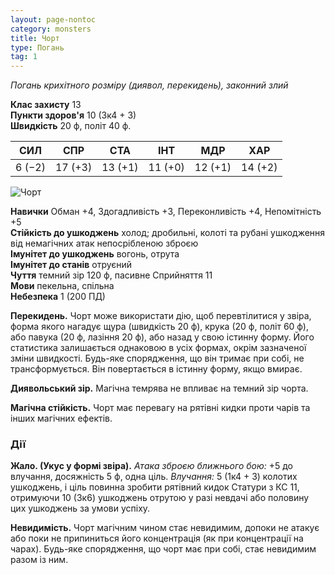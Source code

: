 ```yaml
---
layout: page-nontoc
category: monsters
title: Чорт
type: Погань
tag: 1
---
```


_Погань крихітного розміру (диявол, перекидень), законний злий_

**Клас захисту** 13    
**Пункти здоров'я** 10 (3к4 + 3)    
**Швидкість** 20 ф, політ 40 ф.

| СИЛ    | СПР     | СТА     | ІНТ     | МДР     | ХАР     |
| ------ | ------- | ------- | ------- | ------- | ------- |
| 6 (−2) | 17 (+3) | 13 (+1) | 11 (+0) | 12 (+1) | 14 (+2) |

![Чорт](https://www.dndbeyond.com/avatars/thumbnails/30782/21/1000/1000/638061948417487055.png)

**Навички** Обман +4, Здогадливість +3, Переконливість +4, Непомітність +5    
**Стійкість до ушкоджень** холод; дробильні, колоті та рубані ушкодження від немагічних атак непосрібленою зброєю    
**Імунітет до ушкоджень** вогонь, отрута    
**Імунітет до станів** отруєний    
**Чуття** темний зір 120 ф, пасивне Сприйняття 11    
**Мови** пекельна, спільна    
**Небезпека** 1 (200 ПД)

**Перекидень.** Чорт може використати дію, щоб перевтілитися у звіра, форма якого нагадує щура (швидкість 20 ф), крука (20 ф, політ 60 ф), або павука (20 ф, лазіння 20 ф), або назад у свою істинну форму. Його статистика залишається однаковою в усіх формах, окрім зазначеної зміни швидкості. Будь-яке спорядження, що він тримає при собі, не трансформується. Він повертається в істинну форму, якщо вмирає.    

**Диявольський зір.** Магічна темрява не впливає на темний зір чорта.    

**Магічна стійкість.** Чорт має перевагу на рятівні кидки проти чарів та інших магічних ефектів.

### Дії
**Жало. (Укус у формі звіра).** _Атака зброєю ближнього бою:_ +5 до влучання, досяжність 5 ф, одна ціль. _Влучання:_ 5 (1к4 + 3) колотих ушкоджень, і ціль повинна зробити рятівний кидок Статури з КС 11, отримуючи 10 (3к6) ушкоджень отрутою у разі невдачі або половину цих ушкоджень за умови успіху.    

**Невидимість.** Чорт магічним чином стає невидимим, допоки не атакує або поки не припиниться його концентрація (як при концентрації на чарах). Будь-яке спорядження, що чорт має при собі, стає невидимим разом із ним.
